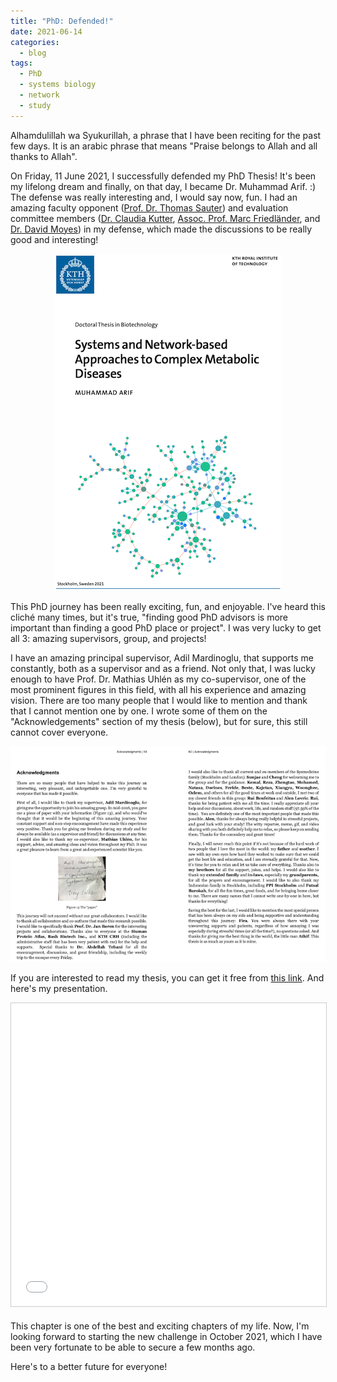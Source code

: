 ```yaml
---
title: "PhD: Defended!"
date: 2021-06-14
categories:
  - blog
tags:
  - PhD
  - systems biology
  - network
  - study
---
```


Alhamdulillah wa Syukurillah, a phrase that I have been reciting for the past few days. It is an arabic phrase that means "Praise belongs to Allah and all thanks to Allah". 

On Friday, 11 June 2021, I successfully defended my PhD Thesis! It's been my lifelong dream and finally, on that day, I became Dr. Muhammad Arif. :) The defense was really interesting and, I would say now, fun. I had an amazing faculty opponent ([Prof. Dr. Thomas Sauter](https://wwwfr.uni.lu/recherche/fstm/dlsm/research_areas/systems_biology)) and evaluation committee members ([Dr. Claudia Kutter](https://ki.se/en/mtc/kutter-group-regulatory-transcriptions), [Assoc. Prof. Marc Friedländer](https://friedlanderlab.org/), and [Dr. David Moyes](https://www.kcl.ac.uk/people/david-moyes)) in my defense, which made the discussions to be really good and interesting!

<p align="center">
  <img src="https://raw.githubusercontent.com/muharif/PersonalBlog/master/assets/images/phddefended_cover.png">
</p>

This PhD journey has been really exciting, fun, and enjoyable. I've heard this cliché many times, but it's true, "finding good PhD advisors is more important than finding a good PhD place or project". I was very lucky to get all 3: amazing supervisors, group, and projects! 

I have an amazing principal supervisor, Adil Mardinoglu, that supports me constantly, both as a supervisor and as a friend. Not only that, I was lucky enough to have Prof. Dr. Mathias Uhlén as my co-supervisor, one of the most prominent figures in this field, with all his experience and amazing vision. There are too many people that I would like to mention and thank that I cannot mention one by one. I wrote some of them on the "Acknowledgements" section of my thesis (below), but for sure, this still cannot cover everyone.

<p align="center">
  <img src="https://raw.githubusercontent.com/muharif/PersonalBlog/master/assets/images/phddefended_ack.png">
</p>


If you are interested to read my thesis, you can get it free from [this link](http://urn.kb.se/resolve?urn=urn:nbn:se:kth:diva-294200). And here's my presentation.

<p align="center">
<iframe src="//www.slideshare.net/slideshow/embed_code/key/HsCviRL4tO7ZKP" width="595" height="485" frameborder="0" marginwidth="0" marginheight="0" scrolling="no" style="border:1px solid #CCC; border-width:1px; margin-bottom:5px; max-width: 100%;" allowfullscreen> </iframe>
</p>

This chapter is one of the best and exciting chapters of my life. Now, I'm looking forward to starting the new challenge in October 2021, which I have been very fortunate to be able to secure a few months ago.

Here's to a better future for everyone!
